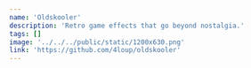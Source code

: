 ```yaml
---
name: 'Oldskooler'
description: 'Retro game effects that go beyond nostalgia.'
tags: []
image: '../../../public/static/1200x630.png'
link: 'https://github.com/4loup/oldskooler'
---
```

